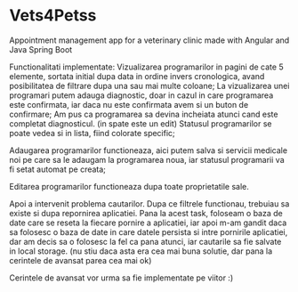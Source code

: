 # Vets4Petss
Appointment management app for a veterinary clinic made with Angular and Java Spring Boot


Functionalitati implementate: Vizualizarea programarilor in pagini de cate 5 elemente, sortata initial dupa data in ordine invers cronologica, avand posibilitatea de filtrare dupa una sau mai multe coloane; La vizualizarea unei programari putem adauga diagnostic, doar in cazul in care programarea este confirmata, iar daca nu este confirmata avem si un buton de confirmare; Am pus ca programarea sa devina incheiata atunci cand este completat diagnosticul. (in spate este un edit) Statusul programarilor se poate vedea si in lista, fiind colorate specific;

Adaugarea programarilor functioneaza, aici putem salva si servicii medicale noi pe care sa le adaugam la programarea noua, iar statusul programarii va fi setat automat pe creata;

Editarea programarilor functioneaza dupa toate proprietatile sale.

Apoi a intervenit problema cautarilor. Dupa ce filtrele functionau, trebuiau sa existe si dupa repornirea aplicatiei. Pana la acest task, foloseam o baza de date care se reseta la fiecare pornire a aplicatiei, iar apoi m-am gandit daca sa folosesc o baza de date in care datele persista si intre pornirile aplicatiei, dar am decis sa o folosesc la fel ca pana atunci, iar cautarile sa fie salvate in local storage. (nu stiu daca asta era cea mai buna solutie, dar pana la cerintele de avansat parea cea mai ok)

Cerintele de avansat vor urma sa fie implementate pe viitor :)
